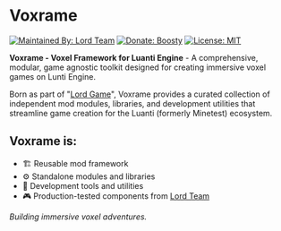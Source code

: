 # Voxrame
[![Maintained By: Lord Team](https://img.shields.io/badge/Maintained%20By-Lord%20Team-659b4b?style=for-the-badge)](https://github.com/lord-server/lord?tab=readme-ov-file#contributors--%D1%83%D1%87%D0%B0%D1%81%D1%82%D0%BD%D0%B8%D0%BA%D0%B8)
[![Donate: Boosty](https://img.shields.io/badge/Donate-Boosty-f15f2c?style=for-the-badge)](https://boosty.to/lord-server)
[![License: MIT](https://img.shields.io/badge/License-MIT-444?style=for-the-badge)](./license.md)

**Voxrame - Voxel Framework for Luanti Engine** - A comprehensive, modular, game agnostic toolkit designed for creating immersive voxel games on Lunti Engine.

Born as part of "[Lord Game](https://lord-server.ru)",
Voxrame provides a curated collection of independent mod modules, libraries, and development utilities
that streamline game creation for the Luanti (formerly Minetest) ecosystem.

## Voxrame is:
- 🏗️ Reusable mod framework
- ⚙️ Standalone modules and libraries
- 🔧 Development tools and utilities
- 🎮 Production-tested components from [Lord Team](https://github.com/lord-server/lord)

*Building immersive voxel adventures.*

<!--
👩‍💻 Useful resources - where can the community find your docs? Is there anything else the community should know?
🍿 Fun facts - what does your team eat for breakfast?
-->

